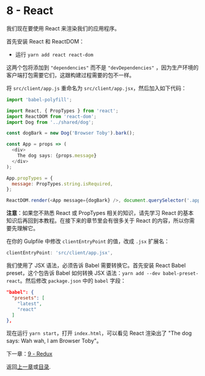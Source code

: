 # 8 - React

我们现在要使用 React 来渲染我们的应用程序。

首先安装 React 和 ReactDOM：

- 运行 `yarn add react react-dom`

这两个包将添加到 `"dependencies"` 而不是 `"devDependencies"` ，因为生产环境的客户端打包需要它们，这跟构建过程需要的包不一样。

将 `src/client/app.js` 重命名为 `src/client/app.jsx`，然后加入如下代码：

```javascript
import 'babel-polyfill';

import React, { PropTypes } from 'react';
import ReactDOM from 'react-dom';
import Dog from '../shared/dog';

const dogBark = new Dog('Browser Toby').bark();

const App = props => (
  <div>
    The dog says: {props.message}
  </div>
);

App.propTypes = {
  message: PropTypes.string.isRequired,
};

ReactDOM.render(<App message={dogBark} />, document.querySelector('.app'));
```

**注意**：如果您不熟悉 React 或 PropTypes 相关的知识，请先学习 React 的基本知识后再回到本教程。在接下来的章节里会有很多关于 React 的内容，所以你需要先理解它。

在你的 Gulpfile 中修改 `clientEntryPoint` 的值，改成 `.jsx` 扩展名：

```javascript
clientEntryPoint: 'src/client/app.jsx',
```

我们使用了 JSX 语法，必须告诉 Babel 需要转换它。首先安装 React Babel preset，这个包告诉 Babel 如何转换 JSX 语法：`yarn add --dev babel-preset-react`。然后修改 `package.json` 中的 `babel` 字段：

```json
"babel": {
  "presets": [
    "latest",
    "react"
  ]
},
```

现在运行 `yarn start`，打开 `index.html`，可以看见 React 渲染出了 "The dog says: Wah wah, I am Browser Toby"。


下一章：[9 - Redux](/tutorial/9-redux)

返回[上一章](/tutorial/7-client-webpack)或[目录](https://github.com/pd4d10/js-stack-from-scratch).
